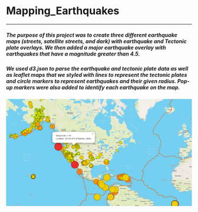 # Mapping_Earthquakes
---
##### The purpose of this project was to create three different earthquake maps (streets, satellite streets, and dark) with earthquake and Tectonic plate overlays. We then added a major earthquake overlay with earthquakes that have a magnitude greater than 4.5.
##### We used d3.json to parse the earthquake and tectonic plate data as well as leaflet maps that we styled with lines to represent the tectonic plates and circle markers to represent earthquakes and their given radius. Pop-up markers were also added to identify each earthquake on the map.
![](https://github.com/yfaulkne/Mapping_Earthquakes/blob/main/Earthquake_Challenge/static/css/earthquake_map.png)
